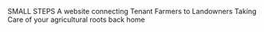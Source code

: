 SMALL STEPS 
A website connecting Tenant Farmers to Landowners 
Taking Care of your agricultural roots back home

